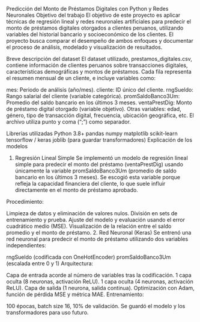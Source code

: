 Predicción del Monto de Préstamos Digitales con Python y Redes Neuronales
Objetivo del trabajo
El objetivo de este proyecto es aplicar técnicas de regresión lineal y redes neuronales artificiales para predecir el monto de préstamos digitales otorgados a clientes peruanos, utilizando variables del historial bancario y socioeconómico de los clientes. El proyecto busca comparar el desempeño de ambos enfoques y documentar el proceso de análisis, modelado y visualización de resultados.

Breve descripción del dataset
El dataset utilizado, prestamos_digitales.csv, contiene información de clientes peruanos sobre transacciones digitales, características demográficas y montos de préstamos. Cada fila representa el resumen mensual de un cliente, e incluye variables como:

mes: Periodo de análisis (año/mes).
cliente: ID único del cliente.
rngSueldo: Rango salarial del cliente (variable categórica).
promSaldoBanco3Um: Promedio del saldo bancario en los últimos 3 meses.
ventaPrestDig: Monto de préstamo digital otorgado (variable objetivo).
Otras variables: edad, género, tipo de transacción digital, frecuencia, ubicación geográfica, etc.
El archivo utiliza punto y coma (“;”) como separador.

Librerías utilizadas
Python 3.8+
pandas
numpy
matplotlib
scikit-learn
tensorflow / keras
joblib (para guardar transformadores)
Explicación de los modelos
1. Regresión Lineal Simple
Se implementó un modelo de regresión lineal simple para predecir el monto del préstamo (ventaPrestDig) usando únicamente la variable promSaldoBanco3Um (promedio de saldo bancario en los últimos 3 meses). Se escogió esta variable porque refleja la capacidad financiera del cliente, lo que suele influir directamente en el monto de préstamo aprobado.

Procedimiento:

Limpieza de datos y eliminación de valores nulos.
División en sets de entrenamiento y prueba.
Ajuste del modelo y evaluación usando el error cuadrático medio (MSE).
Visualización de la relación entre el saldo promedio y el monto de préstamo.
2. Red Neuronal (Keras)
Se entrenó una red neuronal para predecir el monto de préstamo utilizando dos variables independientes:

rngSueldo (codificada con OneHotEncoder)
promSaldoBanco3Um (escalada entre 0 y 1)
Arquitectura:

Capa de entrada acorde al número de variables tras la codificación.
1 capa oculta (8 neuronas, activación ReLU).
1 capa oculta (4 neuronas, activación ReLU).
Capa de salida (1 neurona, salida continua).
Optimización con Adam, función de pérdida MSE y métrica MAE.
Entrenamiento:

100 épocas, batch size 16, 10% de validación.
Se guardó el modelo y los transformadores para uso futuro.
